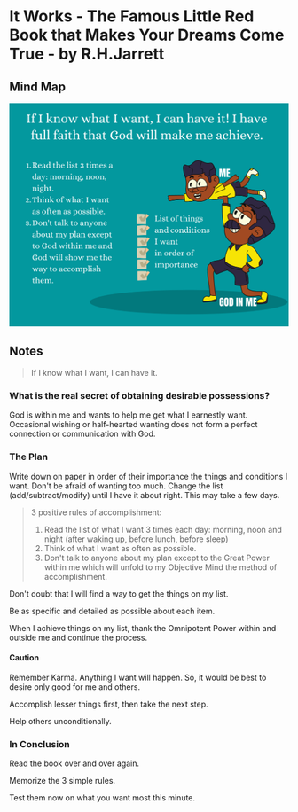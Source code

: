 # It Works - The Famous Little Red Book that Makes Your Dreams Come True - by R.H.Jarrett

## Mind Map

![Mind Map](images/it-works-mind-map.png)

## Notes

> If I know what I want, I can have it.

### What is the real secret of obtaining desirable possessions?

God is within me and wants to help me get what I earnestly want. Occasional wishing or half-hearted wanting does not form a perfect connection or communication with God.

### The Plan

Write down on paper in order of their importance the things and conditions I want. Don't be afraid of wanting too much. Change the list (add/subtract/modify) until I have it about right. This may take a few days.

> 3 positive rules of accomplishment:
> 1. Read the list of what I want 3 times each day: morning, noon and night (after waking up, before lunch, before sleep)
> 2. Think of what I want as often as possible.
> 3. Don't talk to anyone about my plan except to the Great Power within me which will unfold to my Objective Mind the method of accomplishment.

Don't doubt that I will find a way to get the things on my list.

Be as specific and detailed as possible about each item.

When I achieve things on my list, thank the Omnipotent Power within and outside me and continue the process.

#### Caution

Remember Karma. Anything I want will happen. So, it would be best to desire only good for me and others.

Accomplish lesser things first, then take the next step.

Help others unconditionally.

### In Conclusion

Read the book over and over again.

Memorize the 3 simple rules.

Test them now on what you want most this minute.